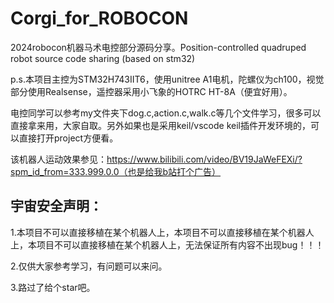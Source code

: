 # Corgi_for_ROBOCON
2024robocon机器马术电控部分源码分享。Position-controlled quadruped robot source code sharing (based on stm32) 

p.s.本项目主控为STM32H743IIT6，使用unitree A1电机，陀螺仪为ch100，视觉部分使用Realsense，遥控器采用小飞象的HOTRC HT-8A（便宜好用）。

电控同学可以参考my文件夹下dog.c,action.c,walk.c等几个文件学习，很多可以直接拿来用，大家自取。另外如果也是采用keil/vscode keil插件开发环境的，可以直接打开project方便看。

该机器人运动效果参见：https://www.bilibili.com/video/BV19JaWeFEXi/?spm_id_from=333.999.0.0（也是给我b站打个广告）
## 宇宙安全声明：
1.本项目不可以直接移植在某个机器人上，本项目不可以直接移植在某个机器人上，本项目不可以直接移植在某个机器人上，无法保证所有内容不出现bug！！！

2.仅供大家参考学习，有问题可以来问。

3.路过了给个star吧。
